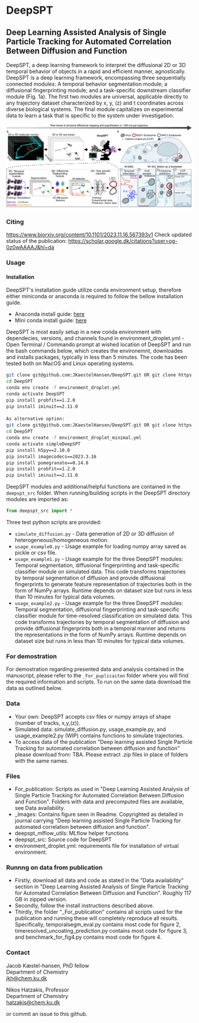 # DeepSPT
## Deep Learning Assisted Analysis of Single Particle Tracking for Automated Correlation Between Diffusion and Function
DeepSPT, a deep learning framework to interpret the diffusional 2D or 3D temporal behavior of objects in a rapid and efficient manner, agnostically. DeepSPT is a deep learning framework, encompassing three sequentially connected modules: A temporal behavior segmentation module; a diffusional fingerprinting module; and a task-specific downstream classifier module (Fig. 1a). The first two modules are universal, applicable directly to any trajectory dataset characterized by x, y, (z) and t coordinates across diverse biological systems. The final module capitalizes on experimental data to learn a task that is specific to the system under investigation.

![image](_Images/figure1.png)
### Citing
https://www.biorxiv.org/content/10.1101/2023.11.16.567393v1
Check updated status of the publication: https://scholar.google.dk/citations?user=og-0z0wAAAAJ&hl=da

### Usage
#### Installation
DeepSPT's installation guide utilize conda environment setup, therefore either miniconda or anaconda is required to follow the bellow installation guide.
 - Anaconda install guide: [here](https://www.anaconda.com/download)
 - Mini conda install guide: [here](https://docs.conda.io/en/latest/miniconda.html)

DeepSPT is most easily setup in a new conda environment with dependecies, versions, and channels found in environment_droplet.yml - Open Terminal / Commando prompt at wished location of DeepSPT and run the bash commands below, which creates the environemnt, downloades and installs packages, typically in less than 5 minutes. The code has been tested both on MacOS and Linux operating systems.

```bash
git clone git@github.com:JKaestelHansen/DeepSPT.git OR git clone https://github.com/JKaestelHansen/DeepSPT (potentially substitute JKaestelHansen with hatzakislab
cd DeepSPT
conda env create -f environment_droplet.yml
conda activate DeepSPT
pip install probfit==1.2.0
pip install iminuit==2.11.0

As alternative option:
git clone git@github.com:JKaestelHansen/DeepSPT.git OR git clone https://github.com/JKaestelHansen/DeepSPT (potentially substitute JKaestelHansen with hatzakislab
cd DeepSPT
conda env create -f environment_droplet_minimal.yml
conda activate simpleDeepSPT
pip install h5py==2.10.0
pip install imagecodecs==2023.3.16
pip install pomegranate==0.14.8
pip install probfit==1.2.0
pip install iminuit==2.11.0

```
DeepSPT modules and additional/helpful functions are contained in the `deepspt_src` folder.
When running/building scripts in the DeepSPT directory modules are imported as:
```python
from deepspt_src import *

```
Three test python scripts are provided:
  - `simulate_diffusion.py` - Data generation of 2D or 3D diffusion of heterogeneous/homogeneous motion.
  - `usage_example0.py` - Usage example for loading numpy array saved as pickle or csv file.
  - `usage_example1.py` - Usage example for the three DeepSPT modules: Temporal segmentation, diffusional fingerprinting and task-specific classifier module on simulated data. This code transforms trajectories by temporal segmentation of diffusion and provide diffusional fingerprints to generate feature representation of trajectories both in the form of NumPy arrays. Runtime depends on dataset size but runs in less than 10 minutes for typical data volumes.
  - `usage_example2.py` - Usage example for the three DeepSPT modules: Temporal segmentation, diffusional fingerprinting and task-specific classifier module for time-resolved classification on simulated data. This code transforms trajectories by temporal segmentation of diffusion and provide diffusional fingerprints both in a temporal manner and returns the representations in the form of NumPy arrays. Runtime depends on dataset size but runs in less than 10 minutes for typical data volumes.

### For demostration
For demostration regarding presented data and analysis contained in the manuscript, please refer to the `_For_puplicaiton` folder where you will find the required information and scripts. To run on the same data download the data as outlined below.

### Data
  - Your own: DeepSPT accepts csv files or numpy arrays of shape (number of tracks, x,y,(z)).
  - Simulated data: simulate_diffusion.py, usage_example.py, and usage_example2.py (WIP) contains functions to simulate trajectories.
  - To access data of the publication "Deep learning assisted Single Particle Tracking for automated correlation between diffusion and function" please download from: TBA. Please extract .zip files in place of folders with the same names.

### Files
  - For_publication: Scripts as used in "Deep Learning Assisted Analysis of Single Particle Tracking for Automated Correlation Between Diffusion and Function". Folders with data and precomputed files are available, see Data availability.
  - _Images: Contains figure seen in Readme. Copyrighted as detailed in journal carrying "Deep learning assisted Single Particle Tracking for automated correlation between diffusion and function".
  - deepspt_mlflow_utils: MLflow helper functions
  - deepspt_src: Source code for DeepSPT
  - environment_droplet.yml: requirements file for installation of virtual environment.

### Runnng on data from publication
- Firstly, download all data and code as stated in the "Data availability" section in "Deep Learning Assisted Analysis of Single Particle Tracking for Automated Correlation Between Diffusion and Function". Roughly 117 GB in zipped version.
-  Secondly, follow the install instructions described above.
-  Thirdly, the folder "_For_publication" contains all scripts used for the publication and running these will completely reproduce all results. Specifically, temporalsegm_eval.py contains most code for figure 2, timeresolved_uncoating_prediction.py contains most code for figure 3, and benchmark_for_fig4.py contains most code for figure 4.
  
### Contact

Jacob Kæstel-hansen, PhD fellow\
Department of Chemistry\
jkh@chem.ku.dk

Nikos Hatzakis, Professor\
Department of Chemistry\
hatzakis@chem.ku.dk

or commit an issue to this github. 
